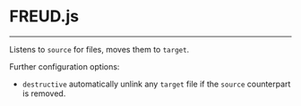 FREUD.js
====
----
Listens to `source` for files, moves them to `target`.

Further configuration options:
* `destructive` automatically unlink any `target` file if the `source` counterpart is removed.